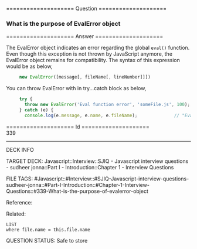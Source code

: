 ==================== Question ====================  

### What is the purpose of EvalError object  

==================== Answer ====================  

The EvalError object indicates an error regarding the global `eval()` function.
Even though this exception is not thrown by JavaScript anymore, the EvalError
object remains for compatibility. The syntax of this expression would be as
below,

```javascript
     new EvalError([message[, fileName[, lineNumber]]])
```

You can throw EvalError with in try...catch block as below,

```javascript
     try {
       throw new EvalError('Eval function error', 'someFile.js', 100);
     } catch (e) {
       console.log(e.message, e.name, e.fileName);              // "Eval function error", "EvalError", "someFile.js"
```

==================== Id ====================  
339
<!--ID: 1707879817398-->

---

DECK INFO

TARGET DECK: Javascript::Interview::SJIQ - Javascript interview questions - sudheer jonna::Part I - Introduction::Chapter 1 - Interview Questions

FILE TAGS: #Javascript::#Interview::#SJIQ-Javascript-interview-questions-sudheer-jonna::#Part-I-Introduction::#Chapter-1-Interview-Questions::#339-What-is-the-purpose-of-evalerror-object

Reference:

Related:

```dataview
LIST
where file.name = this.file.name
```
QUESTION STATUS: Safe to store
